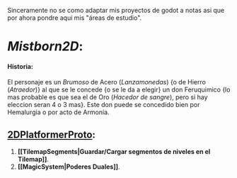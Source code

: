 Sinceramente no se como adaptar mis proyectos de godot a notas asi que por ahora pondre aqui mis "áreas de estudio".

# _Mistborn2D_:
#### Historia:
El personaje es un _Brumoso_ de Acero (_Lanzamonedas_) {o de Hierro (_Atraedor_)} al que se le concede {o se le da a elegir} un don Feruquimico {lo mas probable es que sea el de Oro (_Hacedor de sangre_), pero si hay eleccion seran 4 o 3 mas}.
Este don puede se concedido bien por Hemalurgia o por acto de Armonía.

## [2DPlatformerProto]():
1. **[[TilemapSegments|Guardar/Cargar segmentos de niveles en el Tilemap]]**.
2. **[[MagicSystem|Poderes Duales]]**.

